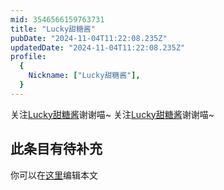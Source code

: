 ```yaml
---
mid: 3546566159763731
title: "Lucky甜糖酱"
pubDate: "2024-11-04T11:22:08.235Z"
updatedDate: "2024-11-04T11:22:08.235Z"
profile:
  {
    Nickname: ["Lucky甜糖酱"],
  }
---
```


关注[Lucky甜糖酱](https://space.bilibili.com/3546566159763731)谢谢喵~ 关注[Lucky甜糖酱](https://space.bilibili.com/3546566159763731)谢谢喵~

## 此条目有待补充
你可以在[这里](https://github.com/Yuhanawa/VTuber.ICU/edit/master/src/content/v/Lucky甜糖酱/index.md)编辑本文
